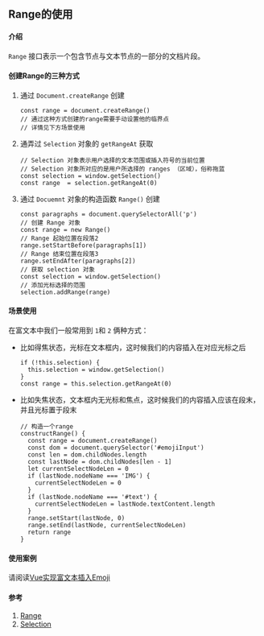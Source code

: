 ## Range的使用

#### 介绍
`Range` 接口表示一个包含节点与文本节点的一部分的文档片段。

#### 创建Range的三种方式
1. 通过 `Document.createRange` 创建

    ```JS
    const range = document.createRange()
    // 通过这种方式创建的range需要手动设置他的临界点
    // 详情见下方场景使用
    ```


1. 通弄过 `Selection` 对象的 `getRangeAt` 获取

    ```JS
    // Selection 对象表示用户选择的文本范围或插入符号的当前位置
    // Selection 对象所对应的是用户所选择的 ranges （区域），俗称拖蓝
    const selection = window.getSelection()
    const range  = selection.getRangeAt(0)
    ```

1. 通过 `Docuemnt` 对象的构造函数 `Range()` 创建

    ```JS
    const paragraphs = document.querySelectorAll('p')
    // 创建 Range 对象
    const range = new Range()
    // Range 起始位置在段落2
    range.setStartBefore(paragraphs[1])
    // Range 结束位置在段落3
    range.setEndAfter(paragraphs[2])
    // 获取 selection 对象
    const selection = window.getSelection()
    // 添加光标选择的范围
    selection.addRange(range)
    ```

#### 场景使用
在富文本中我们一般常用到 `1`和 `2` 俩种方式：
* 比如得焦状态，光标在文本框内，这时候我们的内容插入在对应光标之后
    ```JS
    if (!this.selection) {
      this.selection = window.getSelection()
    }
    const range = this.selection.getRangeAt(0)
    ```
* 比如失焦状态，文本框内无光标和焦点，这时候我们的内容插入应该在段末，并且光标置于段末

    ```JS
    // 构造一个range
    constructRange() {
      const range = document.createRange()
      const dom = document.querySelector('#emojiInput')
      const len = dom.childNodes.length
      const lastNode = dom.childNodes[len - 1]
      let currentSelectNodeLen = 0
      if (lastNode.nodeName === 'IMG') {
        currentSelectNodeLen = 0
      }
      if (lastNode.nodeName === '#text') {
        currentSelectNodeLen = lastNode.textContent.length
      }
      range.setStart(lastNode, 0)
      range.setEnd(lastNode, currentSelectNodeLen)
      return range
    }
    ```

#### 使用案例
请阅读[Vue实现富文本插入Emoji](./Vue%E5%AE%9E%E7%8E%B0%E5%AF%8C%E6%96%87%E6%9C%AC%E6%8F%92%E5%85%A5Emoji.md)



#### 参考
1. [Range](https://developer.mozilla.org/zh-CN/docs/Web/API/Range 'Range')
1. [Selection](https://developer.mozilla.org/zh-CN/docs/Web/API/Selection 'Selection')
